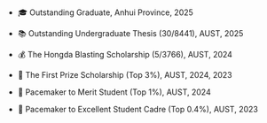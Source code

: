 - 🎓 Outstanding Graduate, Anhui Province, 2025

- 📚 Outstanding Undergraduate Thesis (30/8441), AUST, 2025

- 💰 The Hongda Blasting Scholarship (5/3766), AUST, 2024

- 🥇 The First Prize Scholarship (Top 3%), AUST, 2024, 2023

- 🌟 Pacemaker to Merit Student (Top 1%), AUST, 2024

- 👑 Pacemaker to Excellent Student Cadre (Top 0.4%), AUST, 2023

